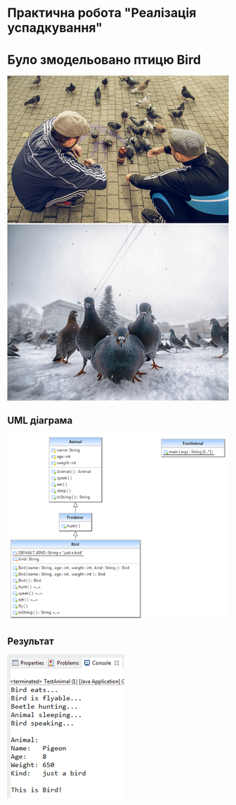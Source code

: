# Практична робота "Реалізація успадкування"

# Було змодельовано птицю **Bird**
<p align="center">
<img src="https://github.com/ppc-ntu-khpi/34-inheritance-coldbeatz/blob/master/images/content_17025.jpg"/>
<img src="https://github.com/ppc-ntu-khpi/34-inheritance-coldbeatz/blob/master/images/578767.jpg"/>
</p>

## UML діаграма
<img src="https://github.com/ppc-ntu-khpi/34-inheritance-coldbeatz/blob/master/images/Bird-Diagram.png"/>

## Результат
<img src="https://github.com/ppc-ntu-khpi/34-inheritance-coldbeatz/blob/master/images/Screenshot_23.png"/>
